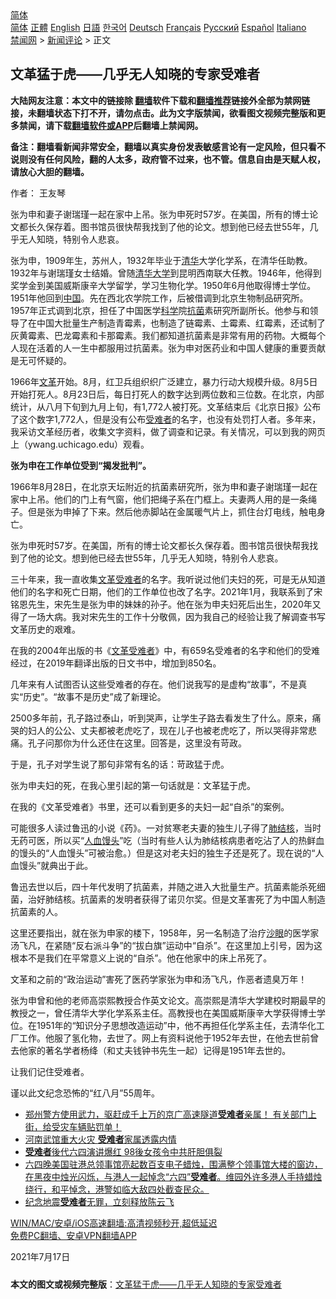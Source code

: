  <!-- 面包屑导航 --> <div class="breadcrumb"><!-- GTranslate: https://gtranslate.io/ -->  <div class="switcher notranslate">  <div class="selected">  <a href="#" onclick="return false;"> 简体</a>  </div>  <div class="option">  <a href="https://www.bannedbook.org" onclick="doGTranslate('zh-CN|zh-CN');jQuery('div.switcher div.selected a').html(jQuery(this).html());return false;" title="简体中文" class="nturl selected"> 简体</a>  <a href="https://www.bannedbook.org/zh-tw/" onclick="doGTranslate('zh-CN|zh-TW');jQuery('div.switcher div.selected a').html(jQuery(this).html());return false;" title="繁體中文" class="nturl"> 正體</a>  <a href="https://www.bannedbook.org/en/" onclick="doGTranslate('zh-CN|en');jQuery('div.switcher div.selected a').html(jQuery(this).html());return false;" title="English" class="nturl"> English</a>  <a href="https://www.bannedbook.org/ja/" onclick="doGTranslate('zh-CN|ja');jQuery('div.switcher div.selected a').html(jQuery(this).html());return false;" title="日本語" class="nturl"> 日語</a>  <a href="https://www.bannedbook.org/ko/" onclick="doGTranslate('zh-CN|ko');jQuery('div.switcher div.selected a').html(jQuery(this).html());return false;" title="한국어" class="nturl"> 한국어</a>  <a href="https://www.bannedbook.org/de/" onclick="doGTranslate('zh-CN|de');jQuery('div.switcher div.selected a').html(jQuery(this).html());return false;" title="Deutsch" class="nturl"> Deutsch</a>  <a href="https://www.bannedbook.org/fr/" onclick="doGTranslate('zh-CN|fr');jQuery('div.switcher div.selected a').html(jQuery(this).html());return false;" title="Français" class="nturl"> Français</a>  <a href="https://www.bannedbook.org/ru/" onclick="doGTranslate('zh-CN|ru');jQuery('div.switcher div.selected a').html(jQuery(this).html());return false;" title="Русский" class="nturl"> Русский</a>  <a href="https://www.bannedbook.org/es/" onclick="doGTranslate('zh-CN|es');jQuery('div.switcher div.selected a').html(jQuery(this).html());return false;" title="Español" class="nturl"> Español</a>  <a href="https://www.bannedbook.org/it/" onclick="doGTranslate('zh-CN|it');jQuery('div.switcher div.selected a').html(jQuery(this).html());return false;" title="Italiano" class="nturl"> Italiano</a>  </div>  </div>      <div class='breadcrumb-sub'><!-- Breadcrumb NavXT 6.3.0 --> <a href="https://www.bannedbook.org/" class="home">禁闻网</a> &gt; <a href="https://www.bannedbook.org/bnews/comments/" class="category">新闻评论</a> &gt; 正文</div></div><h2>文革猛于虎——几乎无人知晓的专家受难者</h2> <p class="notice"><b>大陆网友注意：本文中的链接除 <a href="https://github.com/bannedbook/fanqiang" >翻墙</a>软件下载和<a href="https://github.com/killgcd/justmysocks/blob/master/README.md">翻墙推荐</a>链接外全部为禁网链接，未翻墙状态下打不开，请勿点击。此为文字版禁闻，欲看图文视频完整版和更多禁闻，请下载<a href="https://github.com/bannedbook/fanqiang">翻墙软件或APP</a>后翻墙上禁闻网。</p><p>备注：翻墙看新闻非常安全，翻墙以真实身份发表敏感言论有一定风险，但只看不说则没有任何风险，翻的人太多，政府管不过来，也不管。信息自由是天赋人权，请放心大胆的翻墙。</b></p>  <div class="entry"> <p>作者： 王友琴</p> <p id="summary">张为申和妻子谢瑞瑾一起在家中上吊。张为申死时57岁。在美国，所有的博士论文都长久保存着。图书馆员很快帮我找到了他的论文。想到他已经去世55年，几乎无人知晓，特别令人悲哀。</p> <p>张为申，1909年生，苏州人，1932年毕业于<a href="https://www.bannedbook.org/bnews/tag/%E6%B8%85%E5%8D%8E/" class="st_tag internal_tag" rel="tag" title="标签 清华 下的日志">清华</a>大学化学系，在清华任助教。1932年与谢瑞瑾女士结婚。曾随<a href="https://www.bannedbook.org/bnews/tag/%E6%B8%85%E5%8D%8E%E5%A4%A7%E5%AD%A6/" class="st_tag internal_tag" rel="tag" title="标签 清华大学 下的日志">清华大学</a>到昆明西南联大任教。1946年，他得到奖学金到美国威斯康辛大学留学，学习生物化学。1950年6月他取得博士学位。1951年他回到<span class='wp_keywordlink_affiliate'><a href="https://www.bannedbook.org/" title="中国" target="_blank">中国</a></span>。先在西北农学院工作，后被借调到北京生物制品研究所。1957年正式调到北京，担任了中国医学<span class='wp_keywordlink'><a href="https://www.bannedbook.org/forum11/topic309.html" title="禁片：“科学”的棍子" target="_blank">科学</a></span>院<a href="https://www.bannedbook.org/bnews/tag/%E6%8A%97%E8%8F%8C/" class="st_tag internal_tag" rel="tag" title="标签 抗菌 下的日志">抗菌</a>素研究所副所长。他参与和领导了在中国大批量生产制造青霉素，也制造了链霉素、土霉素、红霉素，还试制了灰黄霉素、巴龙霉素和卡那霉素。我们都知道抗菌素是非常有用的药物。大概每个人现在活着的人一生中都服用过抗菌素。张为申对医药业和中国人健康的重要贡献是无可怀疑的。</p> <p>1966年<a href="https://www.bannedbook.org/bnews/tag/%e6%96%87%e9%9d%a9/" class="st_tag internal_tag" rel="tag" title="标签 文革 下的日志">文革</a>开始。8月，红卫兵组织织广泛建立，暴力行动大规模升级。8月5日开始打死人。8月23日后，每日打死人的数字达到两位数和三位数。在北京，内部统计，从八月下旬到九月上旬，有1,772人被打死。文革结束后《北京日报》公布了这个数字1,772人，但是没有公布<a href="https://www.bannedbook.org/bnews/tag/%E5%8F%97%E9%9A%BE%E8%80%85/" class="st_tag internal_tag" rel="tag" title="标签 受难者 下的日志">受难者</a>的名字，也没有处罚打人者。多年来，我采访文革经历者，收集文字资料，做了调查和记录。有关情况，可以到我的网页上（ywang.uchicago.edu）观看。</p> <p><strong>张为申在工作单位受到“揭发批判”。</strong></p>  <p>1966年8月28日，在北京天坛附近的抗菌素研究所，张为申和妻子谢瑞瑾一起在家中上吊。他们的门上有气窗，他们把绳子系在门框上。夫妻两人用的是一条绳子。但是张为申掉了下来。然后他赤脚站在金属暖气片上，抓住台灯电线，触电身亡。</p> <p>张为申死时57岁。在美国，所有的博士论文都长久保存着。图书馆员很快帮我找到了他的论文。想到他已经去世55年，几乎无人知晓，特别令人悲哀。</p> <p>三十年来，我一直收集<span class='wp_keywordlink'><a href="https://www.bannedbook.org/forum2/topic160.html" title="文革受难者" target="_blank">文革受难者</a></span>的名字。我听说过他们夫妇的死，可是无从知道他们的名字和死亡日期，他们的工作单位也改了名字。2021年1月，我联系到了宋铭恩先生，宋先生是张为申的妹妹的孙子。他在张为申夫妇死后出生，2020年又得了一场大病。我对宋先生的工作十分敬佩，因为我自己的经验让我了解调查书写文革历史的艰难。</p> <p>在我的2004年出版的书《<a href="https://www.bannedbook.org/bnews/tag/%E6%96%87%E9%9D%A9%E5%8F%97%E9%9A%BE%E8%80%85/" class="st_tag internal_tag" rel="tag" title="标签 文革受难者 下的日志">文革受难者</a>》中，有659名受难者的名字和他们的受难经过，在2019年翻译出版的日文书中，增加到850名。</p> <p>几年来有人试图否认这些受难者的存在。他们说我写的是虚构“故事”，不是真实“历史”。“故事不是历史”成了新理论。</p>  <p>2500多年前，孔子路过泰山，听到哭声，让学生子路去看发生了什么。原来，痛哭的妇人的公公、丈夫都被老虎吃了，现在儿子也被老虎吃了，所以哭得非常悲痛。孔子问那你为什么还住在这里。回答是，这里没有苛政。</p> <p>于是，孔子对学生说了那句非常有名的话：苛政猛于虎。</p> <p>张为申夫妇的死，在我心里引起的第一句话就是：文革猛于虎。</p> <p>在我的《文革受难者》书里，还可以看到更多的夫妇一起“自杀”的案例。</p> <p>可能很多人读过鲁迅的小说《药》。一对贫寒老夫妻的独生儿子得了<a href="https://www.bannedbook.org/bnews/tag/%E8%82%BA%E7%BB%93%E6%A0%B8/" class="st_tag internal_tag" rel="tag" title="标签 肺结核 下的日志">肺结核</a>，当时无药可医，所以买“<a href="https://www.bannedbook.org/bnews/tag/%E4%BA%BA%E8%A1%80%E9%A6%92%E5%A4%B4/" class="st_tag internal_tag" rel="tag" title="标签 人血馒头 下的日志">人血馒头</a>”吃（当时有些人认为肺结核病患者吃沾了人的热鲜血的馒头的“人血馒头”可被治愈。）但是这对老夫妇的独生子还是死了。现在说的“人血馒头”就典出于此。</p>  <p>鲁迅去世以后，四十年代发明了抗菌素，并随之进入大批量生产。抗菌素能杀死细菌，治好肺结核。抗菌素的发明者获得了诺贝尔奖。但是文革害死了为中国人制造抗菌素的人。</p> <p>这里还要指出，就在张为申家的楼下，1958年，另一名制造了治疗<a href="https://www.bannedbook.org/bnews/tag/%e6%b2%99%e7%9c%bc/" class="st_tag internal_tag" rel="tag" title="标签 沙眼 下的日志">沙眼</a>的医学家汤飞凡，在紧随“反右派斗争”的“拔白旗”运动中“自杀”。在这里加上引号，因为这根本不是我们在平常意义上说的“自杀”。他在他家中的床上吊死了。</p> <p>文革和之前的“政治运动”害死了医药学家张为申和汤飞凡，作恶者遗臭万年！</p> <p>张为申曾和他的老师高崇熙教授合作英文论文。高崇熙是清华大学建校时期最早的教授之一，曾任清华大学化学系系主任。高教授也在美国威斯康辛大学获得博士学位。在1951年的“知识分子思想改造运动”中，他不再担任化学系主任，去清华化工厂工作。他服了氢化物，去世了。网上有资料说他于1952年去世，在他去世前曾去他家的著名学者杨绛（和丈夫钱钟书先生一起）记得是1951年去世的。</p> <p>让我们记住受难者。</p>  <p>谨以此文纪念恐怖的“红八月”55周年。</p> <ul class='op-related-articles' title='相关阅读'> <li><a href='https://www.bannedbook.org/bnews/bannedvideo/20210724/1593091.html' target='_blank'>郑州警方使用武力，驱赶成千上万的京广高速隧道<b>受难者</b>亲属！     有关部门上街，给受灾车辆贴罚单！</a></li> <li><a href='https://www.bannedbook.org/bnews/cbnews/20210628/1575958.html' target='_blank'>河南武馆重大火灾 <b>受难者</b>家属透露内情</a></li> <li><a href='https://www.bannedbook.org/bnews/cbnews/20210617/1568507.html' target='_blank'><b>受难者</b>後代六四演讲爆红 98後女孩令中共肝胆俱裂</a></li> <li><a href='https://www.bannedbook.org/bnews/bannedvideo/20210605/1560644.html' target='_blank'>六四晚美国驻港总领事馆亮起数百支电子蜡烛，围满整个领事馆大楼的窗边，在黑夜中烛光闪烁，与港人一起悼念“六四”<b>受难者</b>。维园外许多港人手持蜡烛绕行，和平悼念，港警如临大敌四处截查民众。</a></li> <li><a href='https://www.bannedbook.org/bnews/renquan/20210407/1521600.html' target='_blank'>纪念地震<b>受难者</b>无罪，立刻释放陈云飞</a></li> </ul> <p class="texttj"> <a href="https://github.com/bannedbook/fanqiang/wiki/V2ray%E6%9C%BA%E5%9C%BA" target="_blank">WIN/MAC/安卓/iOS高速翻墙:高清视频秒开,超低延迟</a><br/> <a href="https://github.com/bannedbook/fanqiang/wiki/%E7%A6%81%E9%97%BB%E7%BD%91%E5%AE%89%E5%8D%93%E7%BF%BB%E5%A2%99%E6%96%B0%E9%97%BBAPP" target="_blank">免费PC翻墙、安卓VPN翻墙APP</a></p><p>2021年7月17日</p><a name='sharetosocial'></a>  <div style="margin-bottom:5px;padding-bottom:5px;clear:both"> <div id="archive-pix-1" class="banner-ads"> <!-- AuctionX Display platform tag START --> <div id="26318x728x90x621x_ADSLOT2" clicktrack="%%CLICK_URL_ESC%%"></div> <!-- AuctionX Display platform tag END --> </div> <div id="archive-pix-2" class="banner-ads"> <!-- AuctionX Display platform tag START --> <div id="26315x300x250x621x_ADSLOT2" clicktrack="%%CLICK_URL_ESC%%"></div> <!-- AuctionX Display platform tag END --> </div> </div>  <div id="archive-pix-1" class="banner-ads"> <!-- AuctionX Display platform tag START --> <div id="26318x728x90x621x_ADSLOT3" clicktrack="%%CLICK_URL_ESC%%"></div> <!-- AuctionX Display platform tag END --> </div> <div><b>本文的图文或视频完整版</b>：<a href='https://www.bannedbook.org/bnews/comments/20210725/1593724.html'>文革猛于虎——几乎无人知晓的专家受难者</a></div>  </div><!--END ENTRY--> 